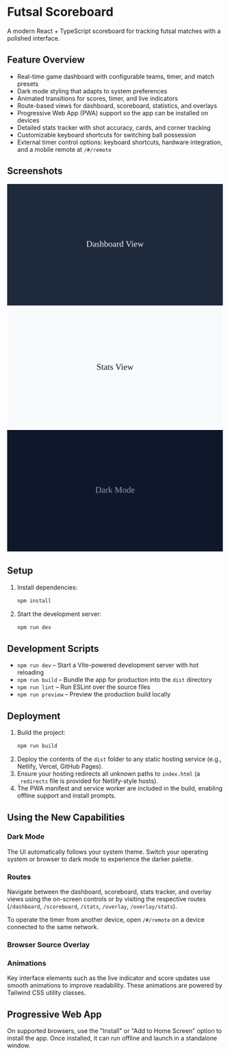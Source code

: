# Futsal Scoreboard

A modern React + TypeScript scoreboard for tracking futsal matches with a polished interface.

## Feature Overview
- Real-time game dashboard with configurable teams, timer, and match presets
- Dark mode styling that adapts to system preferences
- Animated transitions for scores, timer, and live indicators
- Route-based views for dashboard, scoreboard, statistics, and overlays
- Progressive Web App (PWA) support so the app can be installed on devices
- Detailed stats tracker with shot accuracy, cards, and corner tracking
- Customizable keyboard shortcuts for switching ball possession
- External timer control options: keyboard shortcuts, hardware integration, and a mobile remote at `/#/remote`

## Screenshots

![Dashboard view](docs/ui-dashboard.svg)
![Stats tracker](docs/ui-stats.svg)
![Dark mode](docs/ui-dark-mode.svg)

## Setup
1. Install dependencies:
   ```bash
   npm install
   ```
2. Start the development server:
   ```bash
   npm run dev
   ```

## Development Scripts
- `npm run dev` – Start a Vite-powered development server with hot reloading
- `npm run build` – Bundle the app for production into the `dist` directory
- `npm run lint` – Run ESLint over the source files
- `npm run preview` – Preview the production build locally

## Deployment
1. Build the project:
   ```bash
   npm run build
   ```
2. Deploy the contents of the `dist` folder to any static hosting service (e.g., Netlify, Vercel, GitHub Pages).
3. Ensure your hosting redirects all unknown paths to `index.html` (a `_redirects` file is provided for Netlify-style hosts).
4. The PWA manifest and service worker are included in the build, enabling offline support and install prompts.

## Using the New Capabilities
### Dark Mode
The UI automatically follows your system theme. Switch your operating system or browser to dark mode to experience the darker palette.

### Routes
Navigate between the dashboard, scoreboard, stats tracker, and overlay views using the on-screen controls or by visiting the respective routes (`/dashboard`, `/scoreboard`, `/stats`, `/overlay`, `/overlay/stats`).

To operate the timer from another device, open `/#/remote` on a device connected to the same network.

### Browser Source Overlay


### Animations
Key interface elements such as the live indicator and score updates use smooth animations to improve readability. These animations are powered by Tailwind CSS utility classes.

## Progressive Web App
On supported browsers, use the "Install" or "Add to Home Screen" option to install the app. Once installed, it can run offline and launch in a standalone window.

